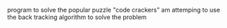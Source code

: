 program to solve the popular puzzle "code crackers"
am attemping to use the back tracking algorithm to solve the problem
